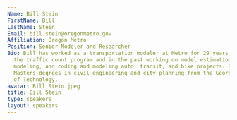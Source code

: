 ```yaml
---
Name: Bill Stein
FirstName: Bill
LastName: Stein
Email: bill.stein@oregonmetro.gov
Affiliation: Oregon Metro
Position: Senior Modeler and Researcher
Bio: Bill has worked as a transportation modeler at Metro for 29 years, now leading
  the traffic count program and in the past working on model estimation, vehicle emissions
  modeling, and coding and modeling auto, transit, and bike projects. Bill received
  Masters degrees in civil engineering and city planning from the Georgia Institute
  of Technology.
avatar: Bill Stein.jpeg
title: Bill Stein
type: speakers
layout: speakers
---
```

